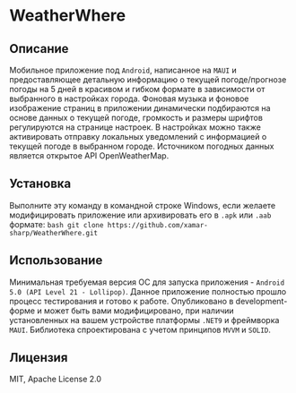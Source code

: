 # WeatherWhere

## Описание
Мобильное приложение под `Android`, написанное на `MAUI` и предоставляющее детальную информацию о текущей погоде/прогнозе погоды на 5 дней в красивом и гибком формате в зависимости от выбранного в настройках города.
Фоновая музыка и фоновое изображение страниц в приложении динамически подбираются на основе данных о текущей погоде, громкость и размеры шрифтов регулируются на странице настроек.
В настройках можно также активировать отправку локальных уведомлений с информацией о текущей погоде в выбранном городе.
Источником погодных данных является открытое API OpenWeatherMap.
## Установка
Выполните эту команду в командной строке Windows, если желаете модифицировать приложение или архивировать его в `.apk` или `.aab` формате:
	```bash
		git clone https://github.com/xamar-sharp/WeatherWhere.git
	```
## Использование
Минимальная требуемая версия ОС для запуска приложения - `Android 5.0 (API Level 21 - Lollipop)`.
Данное приложение полностью прошло процесс тестирования и готово к работе.
Опубликовано в development-форме и может быть вами модифицировано,
при наличии установленных на вашем устройстве платформы `.NET9` и фреймворка `MAUI`.
Библиотека спроектирована с учетом принципов `MVVM` и `SOLID`.
## Лицензия 
MIT, Apache License 2.0
